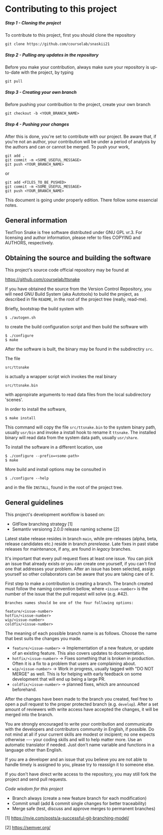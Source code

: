 # Contributing to this project

##### Step 1 - Cloning the project
To contribute to this project, first you should clone the repository

```
git clone https://github.com/courselab/snaskii21
```

##### Step 2 - Pulling any updates in the repository
Before you make your contribution, always make sure your repository is up-to-date with the project, by typing

```
git pull
```

##### Step 3 - Creating your own branch
Before pushing your contribuition to the project, create your own branch

```
git checkout -b <YOUR_BRANCH_NAME>
```

##### Step 4 - Pushing your changes
After this is done, you're set to contribute with our project. Be aware that, if you're not an author, your contribution will be under a period of analysis by the authors and can or cannot be merged. To push your work,

```
git add .
git commit -m <SOME_USEFUL_MESSAGE>
git push <YOUR_BRANCH_NAME>
```

or

```
git add <FILES_TO_BE_PUSHED>
git commit -m <SOME_USEFUL_MESSAGE>
git push <YOUR_BRANCH_NAME>
```

This document is going under properly edition.
There follow some essencial notes.

## General information

TextTron Snake is free software distributed under GNU GPL vr.3. 
For licensing and author information, please refer to files COPYING 
and AUTHORS, respectively.




## Obtaining the source and building the software

This project's source code official repository may be found at 

https://github.com/courselab/ttsnake

If you have obtained the source from the Version Control Repository, you will
need GNU Build System (aka Autotools) to build the project, as described
in file `README`, in the root of the project tree (really, read-me). 

Briefly, bootstrap the build system with

```
$ ./autogen.sh
```

to create the build configuration script and then build the software with

```
$ ./configure 
$ make
```

After the software is built, the binary may be found in the subdirectiry `src`.

The file 

```
src/ttsnake
```

is actually a wrapper script wich invokes the real binary 

```
src/ttsnake.bin
```

with appropirate arguments to read data files from the local subdirectory 'scenes'.

In order to install the software,

```
$ make install
```
This command will copy the file `src/ttsnake.bin` to the system binary path, 
usually `usr/bin` and invoke a install hook to rename it `ttsnake`. The
installed binary will read data from the system data path, usually `usr/share`.

To install the software in a different location, use 

```
$ ./configure --prefix=<some-path>
$ make
```

More build and install options may be consulted in

```
$ ./configure --help
```
and in the file `INSTALL`, found in the root of the project tree.

## General guidelines

This project's development workflow is based on:

* GitFlow branching strategy [1]
* Semantiv versionng 2.0.0 release naming scheme [2]

Latest stabe release resides in branch `main`, while pre-releases (alpha, 
beta, release candidates etc.) reside in branch _prerelease_. Late fixes in
past stabe releases for maintenance, if any, are found in _legacy_ branches.

It's important that every pull request fixes at least one issue. You can pick
an issue that already exists or you can create one yourself, if you can't find one that addresses your problem. After an issue has been
selected, assign yourself so other collaborators can be aware that you are
taking care of it.

First step to make a contribution is creating a branch. The branch created must
follow the naming convention bellow, where `<issue-number>` is the number of the
issue that the pull request will solve (e.g. #42).

```
Branches names should be one of the four following options:

feature/<issue-number>
hotfix/<issue-number>
wip/<issue-number>      
coldfix/<issue-number>  
```

The meaning of each possible branch name is as follows. Choose the name that
best suits the changes you made.

<ul>
  <li><code>feature/&lt;issue-number&gt;</code> -> Implementation of a new feature, or update
  of an existing feature. This also covers updates to documentation.</li>
  <li><code>hotfix/&lt;issue-number&gt;</code> -> Fixes something that is broken in production. 
    Often it is a fix to a problem that users are complaining about.</li>
  <li><code>wip/&lt;issue-number&gt;</code> -> Work in progress, usually tagged with "DO NOT MERGE" 
    as well. This is for helping with early feedback on some development that will 
    end up being a large PR.</li>
  <li><code>coldfix/&lt;issue-number&gt;</code> -> planned fixes, which are announced beforehand.</li>
</ul>

After the changes have been made to the branch you created, feel free to open
a pull request to the proper protected branch (e.g. `develop`). After a set 
amount of reviewers with write access have accepted the changes, it
will be merged into the branch.

You are strongly encouraged to write your contribution and communicate
with the developers and contributors community in English, if possible.
Do not mind at all if your current skills are modest or incipient; no one
expects otherwise --- your coding skills and will to help matter more.
Use an automatic translator if needed. Just don't name variable and 
functions in a language other than English.

If you are a developer and an issue that you believe you are not
able to handle timely is assigned to you, please try to reassign it to someone else.

If you don't have direct write access to the repository, you may still fork the
project and send pull requests.

_Code wisdom for this project_

- Branch always (create a new feature branch for each modification)
- Commit small (add & commit single changes for better traceability)
- Merge safe (test, discuss and approve merges to permanent branches)


[1] https://nvie.com/posts/a-successful-git-branching-model/

[2] https://semver.org/



